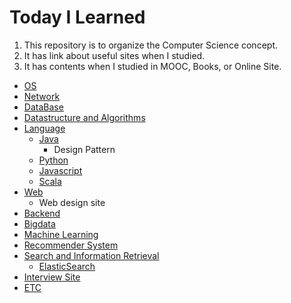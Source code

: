# Today I Learned

1. This repository is to organize the Computer Science concept. 
2. It has link about useful sites when I studied.
3. It has contents when I studied in MOOC, Books, or Online Site. 

* [OS](./os.md)
* [Network](./network.md)
* [DataBase](./db.md)
* [Datastructure and Algorithms]("dataStructure_algorithms.md")
* [Language](./language/README.md)
  * [Java](./language/java.md)
    * Design Pattern
  * [Python](./language/python.md)
  * [Javascript](./language/javascript.md)
  * [Scala](./language/scala.md)
* [Web](./web.md)
  * Web design site
* [Backend](./backend.md)
* [Bigdata](./bigdata.md)
* [Machine Learning](./ml.md)
* [Recommender System](./recsys.md)
* [Search and Information Retrieval](./search_ir/README.md)
  * [ElasticSearch](./search_ir/elasticsearch.md)
* [Interview Site](./intervew_site.md)
* [ETC](./etc.md)
